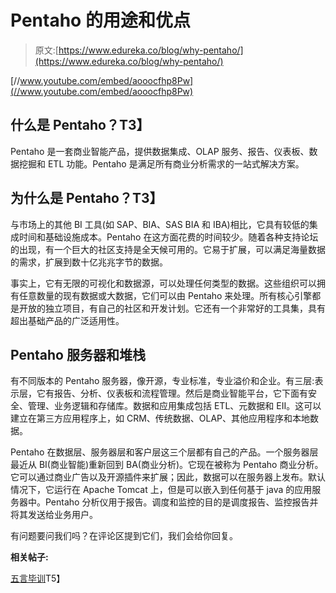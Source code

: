 # Pentaho 的用途和优点

> 原文:[https://www.edureka.co/blog/why-pentaho/](https://www.edureka.co/blog/why-pentaho/)

[//www.youtube.com/embed/aooocfhp8Pw](//www.youtube.com/embed/aooocfhp8Pw)

## **什么是 Pentaho？T3】**

Pentaho 是一套商业智能产品，提供数据集成、OLAP 服务、报告、仪表板、数据挖掘和 ETL 功能。Pentaho 是满足所有商业分析需求的一站式解决方案。

## **为什么是 Pentaho？T3】**

与市场上的其他 BI 工具(如 SAP、BIA、SAS BIA 和 IBA)相比，它具有较低的集成时间和基础设施成本。Pentaho 在这方面花费的时间较少。随着各种支持论坛的出现，有一个巨大的社区支持是全天候可用的。它易于扩展，可以满足海量数据的需求，扩展到数十亿兆兆字节的数据。

事实上，它有无限的可视化和数据源，可以处理任何类型的数据。这些组织可以拥有任意数量的现有数据或大数据，它们可以由 Pentaho 来处理。所有核心引擎都是开放的独立项目，有自己的社区和开发计划。它还有一个非常好的工具集，具有超出基础产品的广泛适用性。

## **Pentaho 服务器和堆栈**

有不同版本的 Pentaho 服务器，像开源，专业标准，专业溢价和企业。有三层:表示层，它有报告、分析、仪表板和流程管理。然后是商业智能平台，它下面有安全、管理、业务逻辑和存储库。数据和应用集成包括 ETL、元数据和 EII。这可以建立在第三方应用程序上，如 CRM、传统数据、OLAP、其他应用程序和本地数据。

Pentaho 在数据层、服务器层和客户层这三个层都有自己的产品。一个服务器层最近从 BI(商业智能)重新回到 BA(商业分析)。它现在被称为 Pentaho 商业分析。它可以通过商业广告以及开源插件来扩展；因此，数据可以在服务器上发布。默认情况下，它运行在 Apache Tomcat 上，但是可以嵌入到任何基于 java 的应用服务器中。Pentaho 分析仪用于报告。调度和监控的目的是调度报告、监控报告并将其发送给业务用户。

有问题要问我们吗？在评论区提到它们，我们会给你回复。

**相关帖子:**

[五言毕训](https://www.edureka.co/pentaho-business-intelligence-training-self-paced)T5】